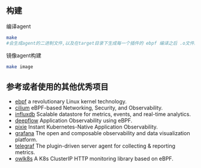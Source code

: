 ## 构建
编译agent
``` bash
make
#会生成agent的二进制文件,以及在target目录下生成每一个插件的 ebpf 编译之后 .o文件。
```
镜像agent构建
```bash
make image
```

## 参考或者使用的其他优秀项目
- [ebpf](https://ebpf.io/) a revolutionary Linux kernel technology.
- [cilium](https://github.com/cilium/cilium) eBPF-based Networking, Security, and Observability.
- [influxdb](https://github.com/influxdata/influxdb) Scalable datastore for metrics, events, and real-time analytics.
- [deepflow](https://github.com/deepflowio/deepflow) Application Observability using eBPF.
- [pixie](https://github.com/pixie-io/pixie) Instant Kubernetes-Native Application Observability.
- [grafana](https://github.com/grafana/grafana) The open and composable observability and data visualization platform.
- [telegraf](https://github.com/influxdata/telegraf) The plugin-driven server agent for collecting & reporting metrics.
- [owlk8s](https://github.com/est357/owlk8s) A K8s ClusterIP HTTP monitoring library based on eBPF.
